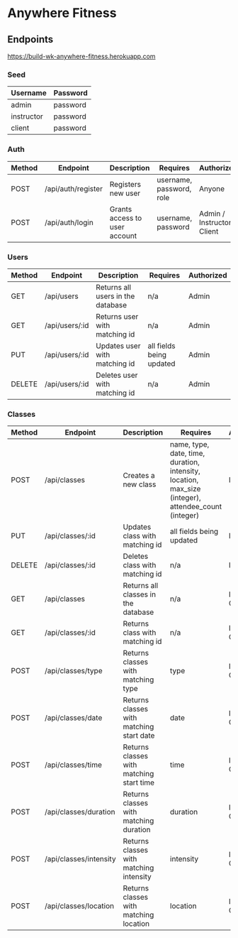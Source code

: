 # Anywhere Fitness

## Endpoints

https://build-wk-anywhere-fitness.herokuapp.com

### Seed

| Username   | Password |
| ---------- | -------- |
| admin      | password |
| instructor | password |
| client     | password |

### Auth

| Method | Endpoint           | Description                   | Requires                 | Authorized                  |
| ------ | ------------------ | ----------------------------- | ------------------------ | --------------------------- |
| POST   | /api/auth/register | Registers new user            | username, password, role | Anyone                      |
| POST   | /api/auth/login    | Grants access to user account | username, password       | Admin / Instructor / Client |

### Users

| Method | Endpoint       | Description                       | Requires                 | Authorized |
| ------ | -------------- | --------------------------------- | ------------------------ | ---------- |
| GET    | /api/users     | Returns all users in the database | n/a                      | Admin      |
| GET    | /api/users/:id | Returns user with matching id     | n/a                      | Admin      |
| PUT    | /api/users/:id | Updates user with matching id     | all fields being updated | Admin      |
| DELETE | /api/users/:id | Deletes user with matching id     | n/a                      | Admin      |

### Classes

| Method | Endpoint               | Description                              | Requires                                                                                            | Authorized          |
| ------ | ---------------------- | ---------------------------------------- | --------------------------------------------------------------------------------------------------- | ------------------- |
| POST   | /api/classes           | Creates a new class                      | name, type, date, time, duration, intensity, location, max_size (integer), attendee_count (integer) | Instructor          |
| PUT    | /api/classes/:id       | Updates class with matching id           | all fields being updated                                                                            | Instructor          |
| DELETE | /api/classes/:id       | Deletes class with matching id           | n/a                                                                                                 | Instructor          |
| GET    | /api/classes           | Returns all classes in the database      | n/a                                                                                                 | Instructor / Client |
| GET    | /api/classes/:id       | Returns class with matching id           | n/a                                                                                                 | Instructor / Client |
| POST   | /api/classes/type      | Returns classes with matching type       | type                                                                                                | Instructor / Client |
| POST   | /api/classes/date      | Returns classes with matching start date | date                                                                                                | Instructor / Client |
| POST   | /api/classes/time      | Returns classes with matching start time | time                                                                                                | Instructor / Client |
| POST   | /api/classes/duration  | Returns classes with matching duration   | duration                                                                                            | Instructor / Client |
| POST   | /api/classes/intensity | Returns classes with matching intensity  | intensity                                                                                           | Instructor / Client |
| POST   | /api/classes/location  | Returns classes with matching location   | location                                                                                            | Instructor / Client |
